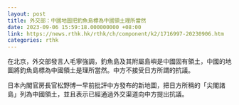 ```yaml
---
layout: post
title: 外交部：中國地圖把釣魚島標為中國領土理所當然
date: 2023-09-06 15:59:18.000000000 +08:00
link: https://news.rthk.hk/rthk/ch/component/k2/1716997-20230906.htm
categories: rthk
---
```


在北京，外交部發言人毛寧強調，釣魚島及其附屬島嶼是中國固有領土，中國的地圖將釣魚島標為中國領土是理所當然。中方不接受日方所謂的抗議。

日本內閣官房長官松野博一早前批評中方發布的新地圖，把日方所稱的「尖閣諸島」列為中國領土，並且表示已經通過外交渠道向中方提出抗議。
